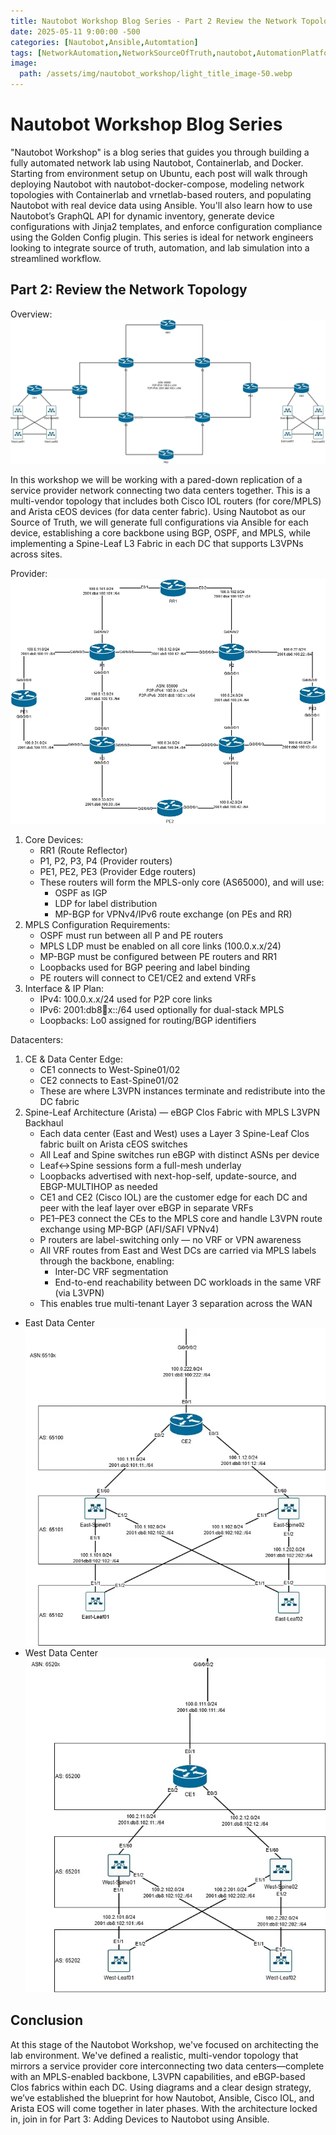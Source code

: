 ```yaml
---
title: Nautobot Workshop Blog Series - Part 2 Review the Network Topology
date: 2025-05-11 9:00:00 -500
categories: [Nautobot,Ansible,Automtation]
tags: [NetworkAutomation,NetworkSourceOfTruth,nautobot,AutomationPlatform,NautobotTutorials]
image:
  path: /assets/img/nautobot_workshop/light_title_image-50.webp
---
```


# Nautobot Workshop Blog Series
"Nautobot Workshop" is a blog series that guides you through building a fully automated network lab using Nautobot, Containerlab, and Docker. Starting from environment setup on Ubuntu, each post will walk through deploying Nautobot with nautobot-docker-compose, modeling network topologies with Containerlab and vrnetlab-based routers, and populating Nautobot with real device data using Ansible. You'll also learn how to use Nautobot’s GraphQL API for dynamic inventory, generate device configurations with Jinja2 templates, and enforce configuration compliance using the Golden Config plugin. This series is ideal for network engineers looking to integrate source of truth, automation, and lab simulation into a streamlined workflow.

## Part 2: Review the Network Topology

Overview:
<img src="/assets/img/nautobot_workshop/Nautobot Workshop-Overview.webp" alt="">

In this workshop we will be working with a pared-down replication of a service provider network connecting two data centers together. This is a multi-vendor topology that includes both Cisco IOL routers (for core/MPLS) and Arista cEOS devices (for data center fabric). Using Nautobot as our Source of Truth, we will generate full configurations via Ansible for each device, establishing a core backbone using BGP, OSPF, and MPLS, while implementing a Spine-Leaf L3 Fabric in each DC that supports L3VPNs across sites.

Provider:
<img src="/assets/img/nautobot_workshop/Nautobot Workshop-Backbone.webp" alt="">
1. Core Devices:
   - RR1 (Route Reflector)
   - P1, P2, P3, P4 (Provider routers)
   - PE1, PE2, PE3 (Provider Edge routers)
   - These routers will form the MPLS-only core (AS65000), and will use:
     - OSPF as IGP
     - LDP for label distribution
     - MP-BGP for VPNv4/IPv6 route exchange (on PEs and RR)
2. MPLS Configuration Requirements:
   - OSPF must run between all P and PE routers
   - MPLS LDP must be enabled on all core links (100.0.x.x/24)
   - MP-BGP must be configured between PE routers and RR1
   - Loopbacks used for BGP peering and label binding
   - PE routers will connect to CE1/CE2 and extend VRFs
3. Interface & IP Plan:
   - IPv4: 100.0.x.x/24 used for P2P core links
   - IPv6: 2001:db8:100:x::/64 used optionally for dual-stack MPLS
   - Loopbacks: Lo0 assigned for routing/BGP identifiers

Datacenters:
1. CE & Data Center Edge:
   - CE1 connects to West-Spine01/02
   - CE2 connects to East-Spine01/02
   - These are where L3VPN instances terminate and redistribute into the DC fabric
2. Spine-Leaf Architecture (Arista) — eBGP Clos Fabric with MPLS L3VPN Backhaul
   - Each data center (East and West) uses a Layer 3 Spine-Leaf Clos fabric built on Arista cEOS switches
   - All Leaf and Spine switches run eBGP with distinct ASNs per device
   - Leaf↔Spine sessions form a full-mesh underlay
   - Loopbacks advertised with next-hop-self, update-source, and EBGP-MULTIHOP as needed
   - CE1 and CE2 (Cisco IOL) are the customer edge for each DC and peer with the leaf layer over eBGP in separate VRFs
   - PE1–PE3 connect the CEs to the MPLS core and handle L3VPN route exchange using MP-BGP (AFI/SAFI VPNv4)
   - P routers are label-switching only — no VRF or VPN awareness
   - All VRF routes from East and West DCs are carried via MPLS labels through the backbone, enabling:
     - Inter-DC VRF segmentation
     - End-to-end reachability between DC workloads in the same VRF (via L3VPN)
   - This enables true multi-tenant Layer 3 separation across the WAN
  
  - East Data Center <img src="/assets/img/nautobot_workshop/Nautobot Workshop-East DataCenter.webp" alt="">
  - West Data Center <img src="/assets/img/nautobot_workshop/Nautobot Workshop-West DataCenter.webp" alt="">

## Conclusion
At this stage of the Nautobot Workshop, we've focused on architecting the lab environment. We've defined a realistic, multi-vendor topology that mirrors a service provider core interconnecting two data centers—complete with an MPLS-enabled backbone, L3VPN capabilities, and eBGP-based Clos fabrics within each DC. Using diagrams and a clear design strategy, we’ve established the blueprint for how Nautobot, Ansible, Cisco IOL, and Arista EOS will come together in later phases. With the architecture locked in, join in for Part 3: Adding Devices to Nautobot using Ansible.